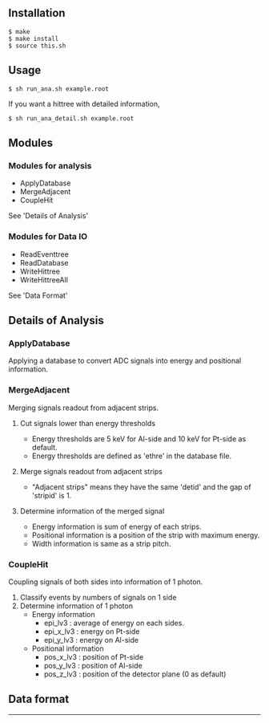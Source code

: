 ## Installation

```
$ make
$ make install
$ source this.sh
```

## Usage

```
$ sh run_ana.sh example.root
```

If you want a hittree with detailed information,

```
$ sh run_ana_detail.sh example.root
```

## Modules

### Modules for analysis
 - ApplyDatabase
 - MergeAdjacent
 - CoupleHit

See 'Details of Analysis'

### Modules for Data IO
 - ReadEventtree
 - ReadDatabase
 - WriteHittree
 - WriteHittreeAll

See 'Data Format'

## Details of Analysis 

### ApplyDatabase
Applying a database to convert ADC signals into energy and positional information.



### MergeAdjacent
Merging signals readout from adjacent strips.

1. Cut signals lower than energy thresholds

	- Energy thresholds are 5 keV for Al-side and 10 keV for Pt-side as default.
	- Energy thresholds are defined as 'ethre' in the database file.

2. Merge signals readout from adjacent strips
	- "Adjacent strips" means they have the same 'detid' and the gap of 'stripid' is 1.

3. Determine information of the merged signal

	- Energy information is sum of energy of each strips. 
	- Positional information is a position of the strip with maximum energy.
	- Width information is same as a strip pitch.


### CoupleHit
Coupling signals of both sides into information of 1 photon.

1. Classify events by numbers of signals on 1 side
2. Determine information of 1 photon
	- Energy information 
		- epi_lv3   : average of energy on each sides.
		- epi_x_lv3 : energy on Pt-side
		- epi_y_lv3 : energy on Al-side
	- Positional information
		- pos_x_lv3 : position of Pt-side
		- pos_y_lv3 : position of Al-side
		- pos_z_lv3 : position of the detector plane (0 as default)
		
		
## Data format

----------





